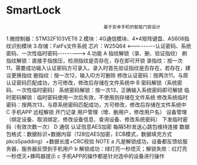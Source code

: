 # SmartLock
										 基于安卓手机的智能门锁设计
1.微控制器：STM32F103VET6
2.模块：4G通信模块、4*4矩阵键盘、AS608指纹识别模块
3.存储：FatFs文件系统  芯片：W25Q64
<---------认证密码、系统密码、一次性临时密码--------->
4.功能
A 指纹解锁（录、删、验证指纹）
	刷指纹解锁：直接手指按压，检测指纹是否存在，存在即可开锁
	录指纹：按一次11，需要成功输入认证密码方可录入。录入时首先验证指纹是否存在，若存在，建议更换指纹
	删指纹：按一次12，输入ID方可删除
	修改认证密码：按两次11，与原认证密码匹配成功，方可修改，修改后存储在文件系统中
B 密码解锁（系统密码、一次性临时密码）
	系统密码解锁：按一次13，正确输入系统密码即可解锁
	临时密码解锁：临时密码使用一次后失效，不使用则存储在文件系统
	修改系统临时密码：按两次13，与原系统密码匹配成功，方可修改，修改后存储在文件系统中
C 手机APP
	远程解锁
	开门记录
	用户管理（增、删用户，修改用户名）
	设备管理（绑定设备、取消绑定、修改设备信息、查询设备、修改系统密码）
	下发临时密码（有效次数一次）
D 通信
	认证信息AES加密
	每隔5秒发送心跳包维持连接
	数据包格式：数据标识+数据内容（128位AES加密，ECB模式，数据填充方式pkcs5padding）+数据长度+CRC校验
NOTE
	a 凡是解锁成功，设备都反馈给服务器，服务器反馈到手机用户
	b 解锁成功：绿灯亮一秒熄灭；解锁失败：红灯亮一秒熄灭+蜂鸣器提示
	c 手机APP的操作都是针对选中的设备进行操作
